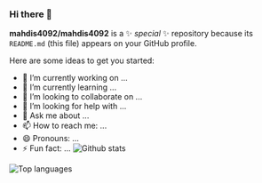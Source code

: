 ### Hi there 👋


**mahdis4092/mahdis4092** is a ✨ _special_ ✨ repository because its `README.md` (this file) appears on your GitHub profile.

Here are some ideas to get you started:

- 🔭 I’m currently working on ...
- 🌱 I’m currently learning ...
- 👯 I’m looking to collaborate on ...
- 🤔 I’m looking for help with ...
- 💬 Ask me about ...
- 📫 How to reach me: ...
- 😄 Pronouns: ...
- ⚡ Fun fact: ...
![Github stats](https://github-readme-stats.vercel.app/api?username=mahdis4092&count_private=true&show_icons=true&theme=radical)

![Top languages](https://github-readme-stats.vercel.app/api/top-langs/?username=mahdis4092&show_icons=true&theme=radical)
